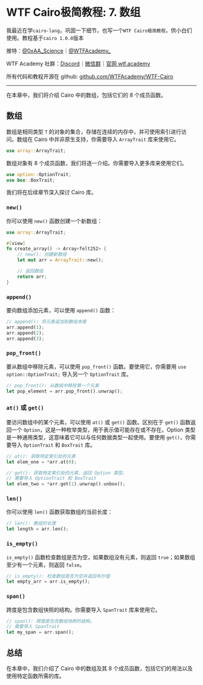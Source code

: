 # WTF Cairo极简教程: 7. 数组

我最近在学`cairo-lang`，巩固一下细节，也写一个`WTF Cairo极简教程`，供小白们使用。教程基于`cairo 1.0.0`版本

推特：[@0xAA_Science](https://twitter.com/0xAA_Science)｜[@WTFAcademy_](https://twitter.com/WTFAcademy_)

WTF Academy 社群：[Discord](https://discord.gg/5akcruXrsk)｜[微信群](https://docs.google.com/forms/d/e/1FAIpQLSe4KGT8Sh6sJ7hedQRuIYirOoZK_85miz3dw7vA1-YjodgJ-A/viewform?usp=sf_link)｜[官网 wtf.academy](https://wtf.academy)

所有代码和教程开源在 github: [github.com/WTFAcademy/WTF-Cairo](https://github.com/WTFAcademy/WTF-Cairo)

---

在本章中，我们将介绍 Cairo 中的数组，包括它们的 8 个成员函数。

## 数组

数组是相同类型 `T` 的对象的集合，存储在连续的内存中，并可使用索引进行访问。数组在 Cairo 中并非原生支持，你需要导入 `ArrayTrait` 库来使用它。

```rust
use array::ArrayTrait;
```

数组对象有 8 个成员函数，我们将逐一介绍。你需要导入更多库来使用它们。

```rust
use option::OptionTrait;
use box::BoxTrait;
```

我们将在后续章节深入探讨 Cairo 库。

### `new()`

你可以使用 `new()` 函数创建一个新数组：

```rust
use array::ArrayTrait;

#[view]
fn create_array() -> Array<felt252> {
    // new(): 创建新数组
    let mut arr = ArrayTrait::new();

    // 返回数组
    return arr;
}
```

### `append()`

要向数组添加元素，可以使用 `append()` 函数：

```rust
// append(): 将元素追加到数组末尾
arr.append(1);
arr.append(2);
arr.append(3);
```

### `pop_front()`

要从数组中移除元素，可以使用 `pop_front()` 函数。要使用它，你需要用 `use option::OptionTrait;` 导入另一个 `OptionTrait` 库。

```rust
// pop_front(): 从数组中移除第一个元素
let pop_element = arr.pop_front().unwrap();
```

### `at()` 或 `get()`

要访问数组中的某个元素，可以使用 `at()` 或 `get()` 函数。区别在于 `get()` 函数返回一个 `Option`，这是一种枚举类型，用于表示值可能存在或不存在。Option 类型是一种通用类型，这意味着它可以与任何数据类型一起使用。要使用 `get()`，你需要导入 `OptionTrait` 和 `BoxTrait` 库。

```rust
// at(): 获取特定索引处的元素
let elem_one = *arr.at(0);

// get(): 获取特定索引处的元素，返回 Option 类型。
// 需要导入 OptionTrait 和 BoxTrait
let elem_two = *arr.get(1).unwrap().unbox();
```

### `len()`

你可以使用 `len()` 函数获取数组的当前长度：

```rust
// len(): 数组的长度
let length = arr.len();
```

### `is_empty()`

`is_empty()` 函数检查数组是否为空，如果数组没有元素，则返回 `true`；如果数组至少有一个元素，则返回 `false`。

```rust
// is_empty(): 检查数组是否为空并返回布尔值
let empty_arr = arr.is_empty();
```

### `span()`

跨度是包含数组快照的结构。你需要导入 `SpanTrait` 库来使用它。

```rust
// span(): 跨度是包含数组快照的结构。
// 需要导入 SpanTrait
let my_span = arr.span();
```

## 总结

在本章中，我们介绍了 Cairo 中的数组及其 8 个成员函数，包括它们的用法以及使用特定函数所需的库。